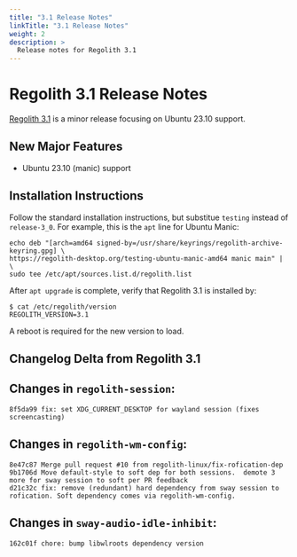 ```yaml
---
title: "3.1 Release Notes"
linkTitle: "3.1 Release Notes"
weight: 2
description: >
  Release notes for Regolith 3.1
---
```


# Regolith 3.1 Release Notes

[Regolith 3.1](https://github.com/orgs/regolith-linux/projects/26) is a minor release focusing on Ubuntu 23.10 support.

## New Major Features

* Ubuntu 23.10 (manic) support

## Installation Instructions

Follow the standard installation instructions, but substitue `testing` instead of `release-3_0`.  For example, this is the `apt` line for Ubuntu Manic:

```
echo deb "[arch=amd64 signed-by=/usr/share/keyrings/regolith-archive-keyring.gpg] \
https://regolith-desktop.org/testing-ubuntu-manic-amd64 manic main" | \
sudo tee /etc/apt/sources.list.d/regolith.list
```

After `apt upgrade` is complete, verify that Regolith 3.1 is installed by:

```
$ cat /etc/regolith/version 
REGOLITH_VERSION=3.1
```

A reboot is required for the new version to load.

## Changelog Delta from Regolith 3.1


## Changes in `regolith-session`:
```
8f5da99 fix: set XDG_CURRENT_DESKTOP for wayland session (fixes screencasting)
```


## Changes in `regolith-wm-config`:
```
8e47c87 Merge pull request #10 from regolith-linux/fix-rofication-dep
9b1706d Move default-style to soft dep for both sessions.  demote 3 more for sway session to soft per PR feedback
d21c32c fix: remove (redundant) hard dependency from sway session to rofication. Soft dependency comes via regolith-wm-config.
```

## Changes in `sway-audio-idle-inhibit`:
```
162c01f chore: bump libwlroots dependency version
```

